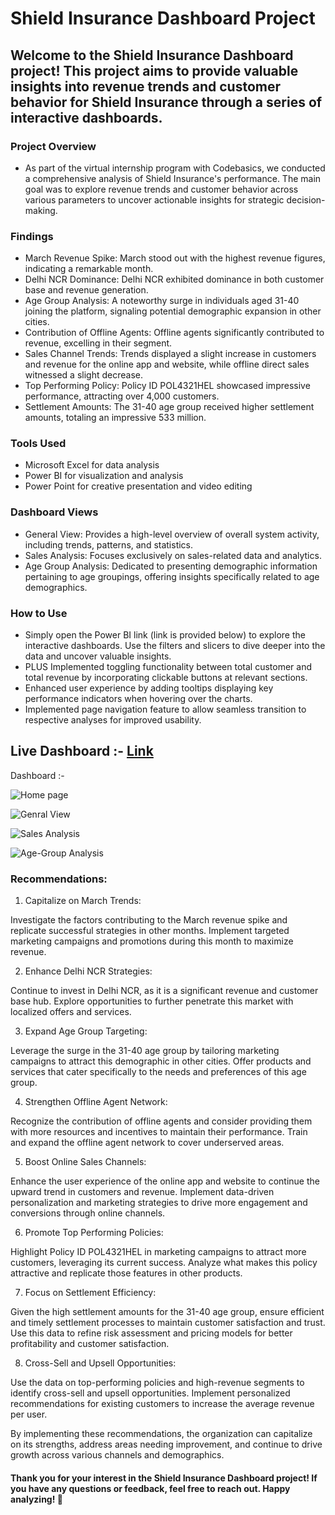 # Shield Insurance Dashboard Project

## Welcome to the Shield Insurance Dashboard project! This project aims to provide valuable insights into revenue trends and customer behavior for Shield Insurance through a series of interactive dashboards.

### Project Overview
- As part of the virtual internship program with Codebasics, we conducted a comprehensive analysis of Shield Insurance's performance. The main goal was to explore revenue trends and customer behavior across various parameters to uncover actionable insights for strategic decision-making.

### Findings
- March Revenue Spike: March stood out with the highest revenue figures, indicating a remarkable month.
- Delhi NCR Dominance: Delhi NCR exhibited dominance in both customer base and revenue generation.
- Age Group Analysis: A noteworthy surge in individuals aged 31-40 joining the platform, signaling potential demographic expansion in other cities.
- Contribution of Offline Agents: Offline agents significantly contributed to revenue, excelling in their segment.
- Sales Channel Trends: Trends displayed a slight increase in customers and revenue for the online app and website, while offline direct sales witnessed a slight decrease.
- Top Performing Policy: Policy ID POL4321HEL showcased impressive performance, attracting over 4,000 customers.
- Settlement Amounts: The 31-40 age group received higher settlement amounts, totaling an impressive 533 million.

### Tools Used
- Microsoft Excel for data analysis
- Power BI for visualization and analysis
- Power Point for creative presentation and video editing


### Dashboard Views
- General View: Provides a high-level overview of overall system activity, including trends, patterns, and statistics.
- Sales Analysis: Focuses exclusively on sales-related data and analytics.
- Age Group Analysis: Dedicated to presenting demographic information pertaining to age groupings, offering insights specifically related to age demographics.


### How to Use
- Simply open the Power BI link (link is provided below) to explore the interactive dashboards. Use the filters and slicers to dive deeper into the data and uncover valuable insights.
- PLUS Implemented toggling functionality between total customer and total revenue by incorporating clickable buttons at relevant sections.
- Enhanced user experience by adding tooltips displaying key performance indicators when hovering over the charts.
- Implemented page navigation feature to allow seamless transition to respective analyses for improved usability.

## Live Dashboard :- [ Link ](https://app.powerbi.com/groups/me/reports/25e7978e-24a3-4de4-9f2e-2b3d2ee66c65/ReportSectiona33df18e2a6dd2d605c1?experience=power-bi&bookmarkGuid=Bookmark091c7c92a0bc85520900)

Dashboard :- 

![Home page](https://github.com/Reyyadav/Shield-Insurance/assets/153619494/7fe039c5-1978-4f82-a92c-ff2058cf34dc)

![Genral View](https://github.com/Reyyadav/Shield-Insurance/assets/153619494/c3552593-9a77-414a-a404-722a1dc0364f)


![Sales Analysis](https://github.com/Reyyadav/Shield-Insurance/assets/153619494/5b82c0f6-e771-41d2-bfc4-b3be9d74e225)


![Age-Group Analysis](https://github.com/Reyyadav/Shield-Insurance/assets/153619494/274eaa45-3f10-436f-b100-a80b21ef10b8)




### Recommendations:
1. Capitalize on March Trends:

Investigate the factors contributing to the March revenue spike and replicate successful strategies in other months.
Implement targeted marketing campaigns and promotions during this month to maximize revenue.

2. Enhance Delhi NCR Strategies:

Continue to invest in Delhi NCR, as it is a significant revenue and customer base hub.
Explore opportunities to further penetrate this market with localized offers and services.

3. Expand Age Group Targeting:

Leverage the surge in the 31-40 age group by tailoring marketing campaigns to attract this demographic in other cities.
Offer products and services that cater specifically to the needs and preferences of this age group.

4. Strengthen Offline Agent Network:

Recognize the contribution of offline agents and consider providing them with more resources and incentives to maintain their performance.
Train and expand the offline agent network to cover underserved areas.

5. Boost Online Sales Channels:

Enhance the user experience of the online app and website to continue the upward trend in customers and revenue.
Implement data-driven personalization and marketing strategies to drive more engagement and conversions through online channels.

6. Promote Top Performing Policies:

Highlight Policy ID POL4321HEL in marketing campaigns to attract more customers, leveraging its current success.
Analyze what makes this policy attractive and replicate those features in other products.

7. Focus on Settlement Efficiency:

Given the high settlement amounts for the 31-40 age group, ensure efficient and timely settlement processes to maintain customer satisfaction and trust.
Use this data to refine risk assessment and pricing models for better profitability and customer satisfaction.

8. Cross-Sell and Upsell Opportunities:

Use the data on top-performing policies and high-revenue segments to identify cross-sell and upsell opportunities.
Implement personalized recommendations for existing customers to increase the average revenue per user.

By implementing these recommendations, the organization can capitalize on its strengths, address areas needing improvement, and continue to drive growth across various channels and demographics.

#### Thank you for your interest in the Shield Insurance Dashboard project! If you have any questions or feedback, feel free to reach out. Happy analyzing! 🚀







